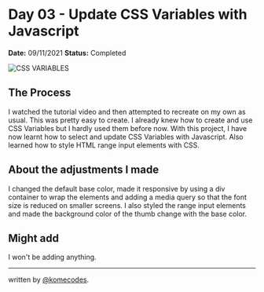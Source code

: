 # Day 03 - Update CSS Variables with Javascript

**Date:** 09/11/2021
**Status:** Completed

![CSS VARIABLES](../03-CSSVariable/cssvariable.png)

## The Process

I watched the tutorial video and then attempted to recreate on my own as usual. This was pretty easy to create. I already knew how to create and use CSS Variables but I hardly used them before now. With this project, I have now learnt how to select and update CSS Variables with Javascript. Also learned how to style HTML range input elements with CSS.

## About the adjustments I made

I changed the default base color, made it responsive by using a div container to wrap the elements and adding a media query so that the font size is reduced on smaller screens. I also styled the range input elements and made the background color of the thumb change with the base color.

## Might add

I won't be adding anything.

---

written by [@komecodes](https://github.com/komecodes).
